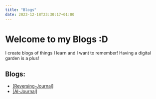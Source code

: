 ```yaml
---
title: "Blogs"
date: 2023-12-18T23:30:17+01:00
---
```


# Welcome to my Blogs :D

I create blogs of things I learn and I want to remember!
Having a digital garden is a plus!

## Blogs:

- [[Reversing-Journal]](/Reverse-Journal)
- [[AI-Journal]](/AI-Journal)

